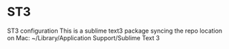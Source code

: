 # ST3
ST3 configuration
This is a sublime text3 package syncing 
the repo location on Mac: ~/Library/Application Support/Sublime Text 3
